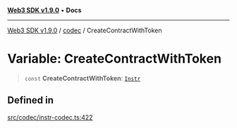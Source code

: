 [**Web3 SDK v1.9.0**](../../../README.md) • **Docs**

***

[Web3 SDK v1.9.0](../../../globals.md) / [codec](../README.md) / CreateContractWithToken

# Variable: CreateContractWithToken

> `const` **CreateContractWithToken**: [`Instr`](../type-aliases/Instr.md)

## Defined in

[src/codec/instr-codec.ts:422](https://github.com/Mystic-Nayy/alephium-web3/blob/c1afd789a197ce5fe21f08c2965942090157c33d/packages/web3/src/codec/instr-codec.ts#L422)
